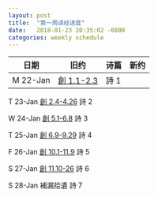 ```yaml
---
layout: post
title:  "第一周读经进度"
date:   2018-01-23 20:35:02 -0800
categories: weekly schedule
---
```


| 日期 | 旧约 | 诗篇 | 新约 |  
|-----|-----|------|------|  
| M	22-Jan | [創	1.1-2.3] | 詩 1 |

T 23-Jan	[創	2.4-4.26]	詩	2

W 24-Jan	[創	5.1-6.8]	詩	3

T	25-Jan	[創	6.9-9.29]	詩	4

F	26-Jan	[創	10.1-11.9]	詩	5

S	27-Jan	[創	11.10-26]	詩	6

S	28-Jan	補漏拾遺		詩	7

[創	1.1-2.3]: https://www.bible.com/zh-TW/bible/46/GEN.1.CUNP
[創	2.4-4.26]: https://www.bible.com/zh-TW/bible/46/GEN.2.CUNP
[創	5.1-6.8]: https://www.bible.com/zh-TW/bible/46/GEN.5.CUNP
[創	6.9-9.29]: https://www.bible.com/zh-TW/bible/46/GEN.9.CUNP
[創	10.1-11.9]: https://www.bible.com/zh-TW/bible/46/GEN.10.CUNP
[創	11.10-26]: https://www.bible.com/zh-TW/bible/46/GEN.11.CUNP
